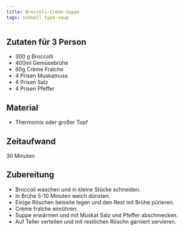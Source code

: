```yaml
---
title: Broccoli-Creme-Suppe
tags: schnell type-soup
---
```

## Zutaten für 3 Person
* 300 g Broccolli
* 400ml Gemüsebrühe
* 60g Crème Fraîche
* 4 Prisen Muskatnuss
* 4 Prisen Salz
* 4 Prisen Pfeffer 

## Material
* Thermomix oder großer Topf

## Zeitaufwand
30 Minuten  

## Zubereitung
* Broccoli waschen und in kleine Stücke schneiden.
* In Brühe 5-10 Minuten weich dünsten.
* Einige Röschen beiseite legen und den Rest mit Brühe pürieren.
* Crème fraîche einrühren.
* Suppe erwärmen und mit Muskat Salz und Pfeffer abschmecken.
* Auf Teller verteilen und mit restlichen Röschn garniert servieren.
